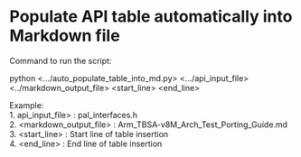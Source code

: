 # Populate API table automatically into Markdown file

Command to run the script:

python <.../auto_populate_table_into_md.py> <.../api_input_file> <../markdown_output_file> <start_line> <end_line>

Example:<br/>
	1. api_input_file>		: pal_interfaces.h<br/>
	2. <markdown_output_file>	: Arm_TBSA-v8M_Arch_Test_Porting_Guide.md<br/>
	3. <start_line>			: Start line of table insertion<br/>
	4. <end_line>			: End line of table insertion<br/>
